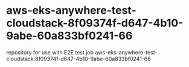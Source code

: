 # aws-eks-anywhere-test-cloudstack-8f09374f-d647-4b10-9abe-60a833bf0241-66
repository for use with E2E test job aws-eks-anywhere-test-cloudstack:8f09374f-d647-4b10-9abe-60a833bf0241-66
